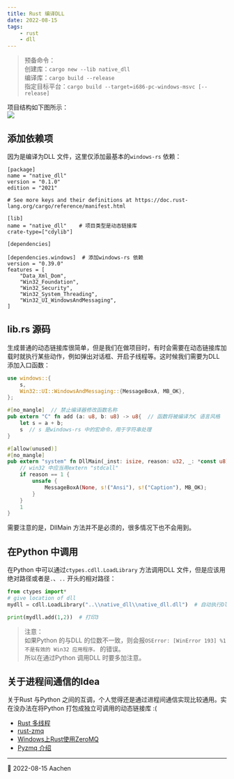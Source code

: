 ```yaml
---
title: Rust 编译DLL
date: 2022-08-15  
tags:   
    - rust  
    - dll  
---  
```


> 预备命令：  
> 创建库：`cargo new --lib native_dll`  
> 编译库：`cargo build --release`    
> 指定目标平台：`cargo build --target=i686-pc-windows-msvc [--release]`
<!-- more -->
项目结构如下图所示：  
![](./img/project-structure.png)  

## 添加依赖项  
因为是编译为DLL 文件，这里仅添加最基本的`windows-rs` 依赖：  
```toml{8-10}
[package]
name = "native_dll"
version = "0.1.0"
edition = "2021"

# See more keys and their definitions at https://doc.rust-lang.org/cargo/reference/manifest.html

[lib]  
name = "native_dll"    # 项目类型是动态链接库
crate-type=["cdylib"]

[dependencies]

[dependencies.windows]  # 添加windows-rs 依赖
version = "0.39.0"
features = [
    "Data_Xml_Dom",
    "Win32_Foundation",
    "Win32_Security",
    "Win32_System_Threading",
    "Win32_UI_WindowsAndMessaging",
]
```  

## lib.rs 源码    
生成普通的动态链接库很简单，但是我们在做项目时，有时会需要在动态链接库加载时就执行某些动作，例如弹出对话框、开启子线程等。这时候我们需要为DLL 添加入口函数：  
```rust
use windows::{
    s,
    Win32::UI::WindowsAndMessaging::{MessageBoxA, MB_OK},
};

#[no_mangle]  // 禁止编译器修改函数名称  
pub extern "C" fn add (a: u8, b: u8) -> u8{  // 函数将被编译为C 语言风格
    let s = a + b;
    s  // s 是windows-rs 中的宏命令，用于字符串处理
}

#[allow(unused)]
#[no_mangle]
pub extern "system" fn DllMain(_inst: isize, reason: u32, _: *const u8) -> u32 {
    // win32 中应当用extern "stdcall"
    if reason == 1 {
        unsafe {
            MessageBoxA(None, s!("Ansi"), s!("Caption"), MB_OK);
        }
    }
    1
}

```  
需要注意的是，DllMain 方法并不是必须的，很多情况下也不会用到。  

## 在Python 中调用  
在Python 中可以通过`ctypes.cdll.LoadLibrary` 方法调用DLL 文件，但是应该用绝对路径或者是`.`、`..` 开头的相对路径：  
```python
from ctypes import*
# give location of dll
mydll = cdll.LoadLibrary("..\\native_dll\\native_dll.dll")  # 自动执行DllMain 方法  

print(mydll.add(1,2))  # 打印3   
```  

> 注意：  
> 如果Python 的与DLL 的位数不一致，则会报`OSError: [WinError 193] %1 不是有效的 Win32 应用程序。` 的错误。  
> 所以在通过Python 调用DLL 时要多加注意。    

## 关于进程间通信的Idea  

关于Rust 与Python 之间的互调，个人觉得还是通过进程间通信实现比较通用。实在没办法在将Python 打包成独立可调用的动态链接库 :(  

- [Rust 多线程](https://www.runoob.com/rust/rust-concurrency.html)  
- [rust-zmq](https://github.com/erickt/rust-zmq)  
- [Windows上Rust使用ZeroMQ](https://blog.csdn.net/u013195275/article/details/122701686)  
- [Pyzmq 介绍](https://learnku.com/articles/49169)  


---  
📅 2022-08-15 Aachen  
